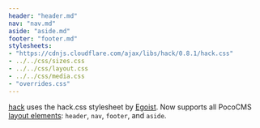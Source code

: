 ```yaml
---
header: "header.md"
nav: "nav.md"
aside: "aside.md"
footer: "footer.md"
stylesheets:
- "https://cdnjs.cloudflare.com/ajax/libs/hack/0.8.1/hack.css"
- ../../css/sizes.css
- ../../css/layout.css
- ../../css/media.css
- "overrides.css"
---
```

[hack](https://github.com/egoist/hack) uses the hack.css
stylesheet by [Egoist](https://github.com/egoist). Now supports all PocoCMS [layout elements](https://pococms/poco.com/docs/glossary#layout-element): 
`header`, `nav`, `footer`, and `aside`.

